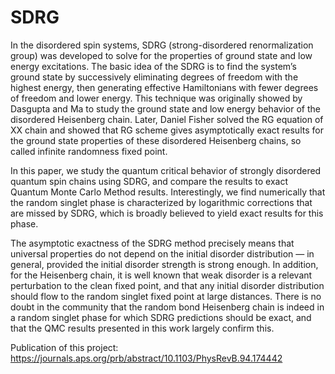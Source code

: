 # SDRG

In the disordered spin systems, SDRG (strong-disordered renormalization group) was developed to solve for the properties of ground state and low energy excitations. The basic idea of the SDRG is to find the system’s ground state by successively eliminating degrees of freedom with the highest energy, then generating effective Hamiltonians with fewer degrees of freedom and lower energy. This technique was originally showed by Dasgupta and Ma to study the ground state and low energy behavior of the disordered Heisenberg chain. Later, Daniel Fisher solved the RG equation of XX chain and showed that RG scheme gives asymptotically exact results for the ground state properties of these disordered Heisenberg chains, so called infinite randomness fixed point. 

In this paper, we study the quantum critical behavior of strongly disordered quantum spin chains using SDRG, and compare the results to exact Quantum Monte Carlo Method results. Interestingly, we find numerically that the random singlet phase is characterized by logarithmic corrections that are missed by SDRG, which is broadly believed to yield exact results for this phase.

The asymptotic exactness of the SDRG method precisely means that universal properties do not depend on the initial disorder distribution — in general, provided the initial disorder strength is strong enough. In addition, for the Heisenberg chain, it is well known that weak disorder is a relevant perturbation to the clean fixed point, and that any initial disorder distribution should flow to the random singlet fixed point at large distances. There is no doubt in the community that the random bond Heisenberg chain is indeed in a random singlet phase for which SDRG predictions should be exact, and that the QMC results presented in this work largely confirm this.

Publication of this project:
https://journals.aps.org/prb/abstract/10.1103/PhysRevB.94.174442


